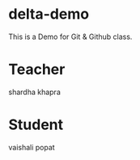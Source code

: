# delta-demo
This is a Demo for Git &amp; Github class.

# Teacher 
shardha khapra

# Student
vaishali popat